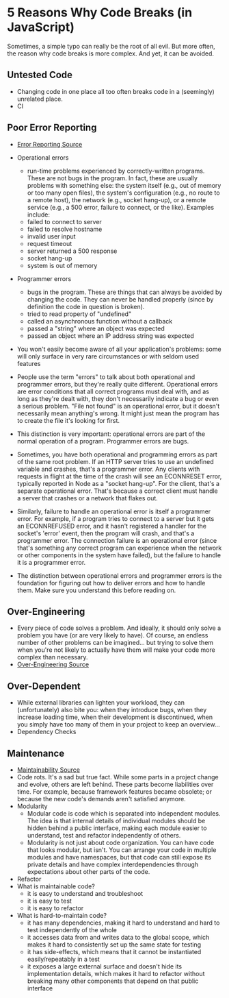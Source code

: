 # 5 Reasons Why Code Breaks (in JavaScript)

Sometimes, a simple typo can really be the root of all evil. But more often, the reason why code breaks is more complex. And yet, it can be avoided.

## Untested Code

- Changing code in one place all too often breaks code in a (seemingly) unrelated place.
- CI

## Poor Error Reporting
- [Error Reporting Source](https://www.joyent.com/developers/node/design/errors)
- Operational errors
  -  run-time problems experienced by correctly-written programs. These are not bugs in the program. In fact, these are usually problems with something else: the system itself (e.g., out of memory or too many open files), the system's configuration (e.g., no route to a remote host), the network (e.g., socket hang-up), or a remote service (e.g., a 500 error, failure to connect, or the like). Examples include:
    - failed to connect to server
    - failed to resolve hostname
    - invalid user input
    - request timeout
    - server returned a 500 response
    - socket hang-up
    - system is out of memory
- Programmer errors
    - bugs in the program. These are things that can always be avoided by changing the code. They can never be handled properly (since by definition the code in question is broken).
    - tried to read property of "undefined"
    - called an asynchronous function without a callback
    - passed a "string" where an object was expected
    - passed an object where an IP address string was expected

- You won't easily become aware of all your application's problems: some will only surface in very rare circumstances or with seldom used features
- People use the term "errors" to talk about both operational and programmer errors, but they're really quite different. Operational errors are error conditions that all correct programs must deal with, and as long as they're dealt with, they don't necessarily indicate a bug or even a serious problem. "File not found" is an operational error, but it doesn't necessarily mean anything's wrong. It might just mean the program has to create the file it's looking for first.
- This distinction is very important: operational errors are part of the normal operation of a program. Programmer errors are bugs.
- Sometimes, you have both operational and programming errors as part of the same root problem. If an HTTP server tries to use an undefined variable and crashes, that's a programmer error. Any clients with requests in flight at the time of the crash will see an ECONNRESET error, typically reported in Node as a "socket hang-up". For the client, that's a separate operational error. That's because a correct client must handle a server that crashes or a network that flakes out.
- Similarly, failure to handle an operational error is itself a programmer error. For example, if a program tries to connect to a server but it gets an ECONNREFUSED error, and it hasn't registered a handler for the socket's 'error' event, then the program will crash, and that's a programmer error. The connection failure is an operational error (since that's something any correct program can experience when the network or other components in the system have failed), but the failure to handle it is a programmer error.
- The distinction between operational errors and programmer errors is the foundation for figuring out how to deliver errors and how to handle them. Make sure you understand this before reading on.


## Over-Engineering
- Every piece of code solves a problem. And ideally, it should only solve a problem you have (or are very likely to have). Of course, an endless number of other problems can be imagined... but trying to solve them when you're not likely to actually have them will make your code more complex than necessary.
- [Over-Engineering Source](http://www.codesimplicity.com/post/what-is-overengineering/)


## Over-Dependent
- While external libraries can lighten your workload, they can (unfortunately) also bite you: when they introduce bugs, when they increase loading time, when their development is discontinued, when you simply have too many of them in your project to keep an overview...
- Dependency Checks


## Maintenance
- [Maintainability Source](http://singlepageappbook.com/maintainability1.html)
- Code rots. It's a sad but true fact. While some parts in a project change and evolve, others are left behind. These parts become liabilities over time. For example, because framework features became obsolete; or because the new code's demands aren't satisfied anymore.
- Modularity
  - Modular code is code which is separated into independent modules. The idea is that internal details of individual modules should be hidden behind a public interface, making each module easier to understand, test and refactor independently of others.
  - Modularity is not just about code organization. You can have code that looks modular, but isn't. You can arrange your code in multiple modules and have namespaces, but that code can still expose its private details and have complex interdependencies through expectations about other parts of the code.
- Refactor
- What is maintainable code?
  - it is easy to understand and troubleshoot
  - it is easy to test
  - it is easy to refactor
- What is hard-to-maintain code?
  - it has many dependencies, making it hard to understand and hard to test independently of the whole
  - it accesses data from and writes data to the global scope, which makes it hard to consistently set up the same state for testing
  - it has side-effects, which means that it cannot be instantiated easily/repeatably in a test
  - it exposes a large external surface and doesn't hide its implementation details, which makes it hard to refactor without breaking many other components that depend on that public interface
